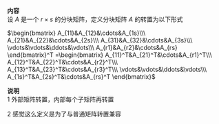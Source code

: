 **内容**    
设 $A$ 是一个 $r\times s$ 的分块矩阵，定义分块矩阵 $A$ 的转置为以下形式    
    
 $\begin{bmatrix}    
A_{11}&A_{12}&\cdots&A_{1s}\\\     
A_{21}&A_{22}&\cdots&A_{2s}\\\     
A_{31}&A_{32}&\cdots&A_{3s}\\\     
\vdots&\vdots&\ddots&\vdots\\\     
A_{r1}&A_{r2}&\cdots&A_{rs}    
\end{bmatrix}^T    
=\begin{bmatrix}    
A_{11}^T&A_{21}^T&\cdots&A_{r1}^T\\\     
A_{12}^T&A_{22}^T&\cdots&A_{r2}^T\\\     
A_{13}^T&A_{23}^T&\cdots&A_{r3}^T\\\     
\vdots&\vdots&\ddots&\vdots\\\     
A_{1s}^T&A_{2s}^T&\cdots&A_{rs}^T    
\end{bmatrix}$     
    
**说明**    
1 外部矩阵转置，内部每个子矩阵再转置    
    
2 感觉这么定义是为了与普通矩阵转置兼容    
